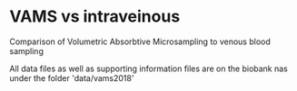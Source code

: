# VAMS vs intraveinous
Comparison of Volumetric Absorbtive Microsampling to venous blood sampling

All data files as well as supporting information files are on the biobank nas under the folder 'data/vams2018'
